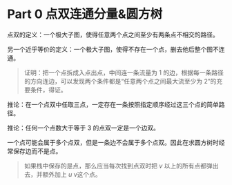 # Part 0 点双连通分量&圆方树

点双的定义：一个极大子图，使得任意两个点之间至少有两条点不相交的路径。

另一个近乎等价的定义：一个极大子图，使得不存在一个点，删去他后整个图不连通。

> 证明：把一个点拆成入点出点，中间连一条流量为 $1$ 的边，根据每一条路径的方向连边，可以发现两个条件都是“任意两个点之间最大流至少为 $2$”的充要条件，得证。

推论：在一个点双中任取三点，一定存在一条按照指定顺序经过这三个点的简单路径。

推论：任何一个点数大于等于 $3$ 的点双一定是一个边双。

一个点可能会属于多个点双，但是一条边不会属于多个点双。因此在求圆方树时经常保存边而不是点。

> 如果栈中保存的是点，那么应当每次找到点双时把 $v$ 以上的所有点都弹出去，并额外加上 $u$ v这个点。